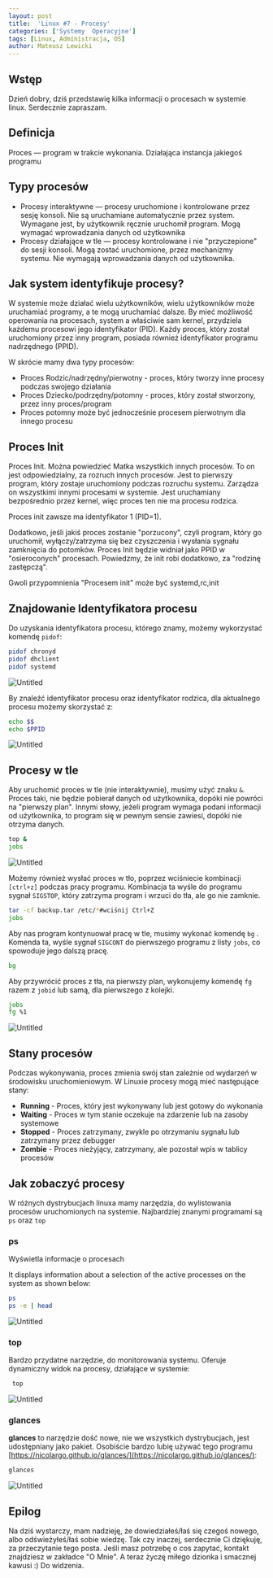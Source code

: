 ```yaml
---
layout: post
title:  'Linux #7 - Procesy'
categories: ['Systemy  Operacyjne']
tags: [Linux, Administracja, OS]
author: Mateusz Lewicki
---
```

## Wstęp

Dzień dobry, dziś przedstawię kilka informacji o procesach w systemie linux.
Serdecznie zapraszam.

## Definicja

Proces — program w trakcie wykonania. Działająca instancja jakiegoś programu

## Typy procesów

- Procesy interaktywne — procesy uruchomione i kontrolowane przez sesję konsoli. Nie są uruchamiane automatycznie przez system. Wymagane jest, by użytkownik ręcznie uruchomił program. Mogą wymagać wprowadzania danych od użytkownika
- Procesy działające w tle — procesy kontrolowane i nie "przyczepione" do sesji konsoli. Mogą zostać uruchomione, przez mechanizmy systemu. Nie wymagają wprowadzania danych od użytkownika.

## Jak system identyfikuje procesy?

W systemie może działać wielu użytkowników, wielu użytkowników może uruchamiać programy, a te mogą uruchamiać dalsze. By mieć możliwość operowania na procesach, system a właściwie sam kernel, przydziela każdemu procesowi jego identyfikator (PID). Każdy proces, który został uruchomiony przez inny program, posiada również identyfikator programu nadrzędnego (PPID).

W skrócie mamy dwa typy procesów:

- Proces Rodzic/nadrzędny/pierwotny - proces, który tworzy inne procesy podczas swojego działania
- Proces Dziecko/podrzędny/potomny - proces, który został stworzony, przez inny proces/program
- Proces potomny może być jednocześnie procesem pierwotnym dla innego procesu

## **Proces Init**

Proces Init. Można powiedzieć Matka wszystkich innych procesów. To on jest odpowiedzialny, za rozruch innych procesów. Jest to pierwszy program, który zostaje uruchomiony podczas rozruchu systemu.  Zarządza on wszystkimi innymi procesami w systemie. Jest uruchamiany bezpośrednio przez kernel, więc proces ten nie ma procesu rodzica. 

Proces init zawsze ma identyfikator 1 (PID=1). 

Dodatkowo, jeśli jakiś proces zostanie "porzucony", czyli program, który go uruchomił, wyłączy/zatrzyma się bez czyszczenia i wysłania sygnału zamknięcia do potomków. Proces Init będzie widniał jako PPID w "osieroconych" procesach. Powiedzmy, że init robi dodatkowo, za "rodzinę zastępczą".

Gwoli przypomnienia "Procesem init" może być systemd,rc,init

## Znajdowanie Identyfikatora procesu

Do uzyskania identyfikatora procesu, którego znamy, możemy wykorzystać komendę `pidof`:

```bash
pidof chronyd
pidof dhclient
pidof systemd

```

![Untitled](https://mateuszlewicki.pl/assets/images/l7/l71.png)

By znaleźć identyfikator procesu oraz identyfikator rodzica, dla aktualnego procesu możemy skorzystać z:

```bash
echo $$
echo $PPID
```

![Untitled](https://mateuszlewicki.pl/assets/images/l7/l72.png)

## Procesy w tle

Aby uruchomić proces w tle (nie interaktywnie), musimy użyć znaku `&`. Proces taki, nie będzie pobierał danych od użytkownika, dopóki nie powróci na "pierwszy plan". Innymi słowy, jeżeli program wymaga podani informacji od użytkownika, to program się w pewnym sensie zawiesi, dopóki nie otrzyma danych.  

```bash
top &
jobs

```

![Untitled](https://mateuszlewicki.pl/assets/images/l7/l73.png)

Możemy również wysłać proces w tło, poprzez wciśniecie kombinacji `[ctrl+z]` podczas pracy programu. Kombinacja ta wyśle do programu sygnał `SIGSTOP`, który zatrzyma program i wrzuci do tła, ale go nie zamknie.

```bash
tar -cf backup.tar /etc/*#wciśnij Ctrl+Z
jobs

```

Aby nas program kontynuował pracę w tle, musimy wykonać komendę `bg` . Komenda ta, wyśle sygnał `SIGCONT` do pierwszego programu z listy `jobs`, co spowoduje jego dalszą pracę.

```bash
bg

```

Aby przywrócić proces z tła, na pierwszy plan, wykonujemy komendę `fg` razem z `jobid` lub samą, dla pierwszego z kolejki.

```bash
jobs
fg %1
```

![Untitled](https://mateuszlewicki.pl/assets/images/l7/l74.png)

## Stany procesów

Podczas wykonywania, proces zmienia swój stan zależnie od wydarzeń w środowisku uruchomieniowym. W Linuxie procesy mogą mieć następujące stany:

- **Running** - Proces, który jest wykonywany lub jest gotowy do wykonania
- **Waiting** - Proces w tym stanie oczekuje na zdarzenie lub na zasoby systemowe
- **Stopped** - Proces zatrzymany, zwykle po otrzymaniu sygnału lub zatrzymany przez debugger
- **Zombie** - Proces nieżyjący, zatrzymany, ale pozostał wpis w tablicy procesów

## Jak zobaczyć procesy

W różnych dystrybucjach linuxa mamy narzędzia, do wylistowania procesów uruchomionych na systemie. Najbardziej znanymi programami są `ps` oraz `top`

### ps

Wyświetla informacje o procesach 

It displays information about a selection of the active processes on the system as shown below:

```bash
ps
ps -e | head
```

![Untitled](https://mateuszlewicki.pl/assets/images/l7/l75.png)

### top

Bardzo przydatne narzędzie, do monitorowania systemu. Oferuje dynamiczny widok na procesy, działające w systemie:

```bash
 top
```

![Untitled](https://mateuszlewicki.pl/assets/images/l7/l76.png)

### **glances**

**glances** to narzędzie dość nowe, nie we wszystkich dystrybucjach, jest udostępniany jako pakiet. Osobiście bardzo lubię używać tego programu [https://nicolargo.github.io/glances/](https://nicolargo.github.io/glances/):

```bash
glances
```

![Untitled](https://mateuszlewicki.pl/assets/images/l7/l77.png)

## Epilog

Na dziś wystarczy, mam nadzieję, że dowiedziałeś/łaś się czegoś nowego, albo odświeżyłeś/łaś sobie wiedzę.
Tak czy inaczej, serdecznie Ci dziękuję, za przeczytanie tego posta.
Jeśli masz potrzebę o cos zapytać, kontakt znajdziesz w zakładce "O Mnie".
A teraz życzę miłego dzionka i smacznej kawusi :)
Do widzenia.
